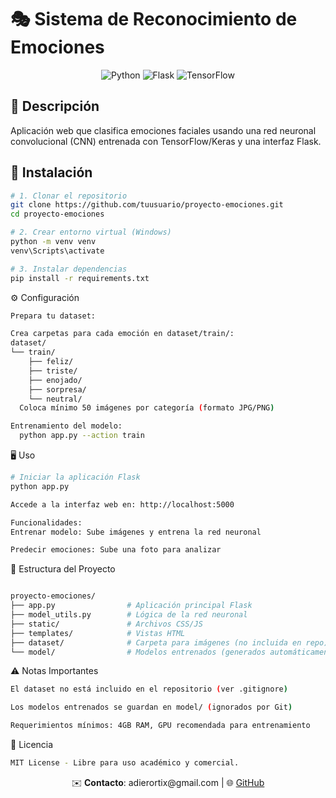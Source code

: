 # 🎭 Sistema de Reconocimiento de Emociones

<p align="center">
  <img src="https://img.shields.io/badge/Python-3.8%2B-blue" alt="Python">
  <img src="https://img.shields.io/badge/Flask-3.0.2-green" alt="Flask">
  <img src="https://img.shields.io/badge/TensorFlow-2.16.1-orange" alt="TensorFlow">
</p>

## 📌 Descripción
Aplicación web que clasifica emociones faciales usando una red neuronal convolucional (CNN) entrenada con TensorFlow/Keras y una interfaz Flask.

## 🚀 Instalación

```bash
# 1. Clonar el repositorio
git clone https://github.com/tuusuario/proyecto-emociones.git
cd proyecto-emociones

# 2. Crear entorno virtual (Windows)
python -m venv venv
venv\Scripts\activate

# 3. Instalar dependencias
pip install -r requirements.txt
```
⚙️ Configuración
```bash
Prepara tu dataset:

Crea carpetas para cada emoción en dataset/train/:
dataset/
└── train/
    ├── feliz/
    ├── triste/
    ├── enojado/
    ├── sorpresa/
    └── neutral/
  Coloca mínimo 50 imágenes por categoría (formato JPG/PNG)

Entrenamiento del modelo:
  python app.py --action train
```
🖥️ Uso
```bash
# Iniciar la aplicación Flask
python app.py

Accede a la interfaz web en: http://localhost:5000

Funcionalidades:
Entrenar modelo: Sube imágenes y entrena la red neuronal

Predecir emociones: Sube una foto para analizar
```

📂 Estructura del Proyecto
```bash

proyecto-emociones/
├── app.py                # Aplicación principal Flask
├── model_utils.py        # Lógica de la red neuronal
├── static/               # Archivos CSS/JS
├── templates/            # Vistas HTML
├── dataset/              # Carpeta para imágenes (no incluida en repo)
└── model/                # Modelos entrenados (generados automáticamente)
```
⚠️ Notas Importantes
```bash
El dataset no está incluido en el repositorio (ver .gitignore)

Los modelos entrenados se guardan en model/ (ignorados por Git)

Requerimientos mínimos: 4GB RAM, GPU recomendada para entrenamiento
```
📄 Licencia
```bash
MIT License - Libre para uso académico y comercial.
```

<div align="center"> <p>✉️ <strong>Contacto</strong>: adierortix@gmail.com | 🌐 <a href="https://github.com/AdierECO">GitHub</a></p> </div> 
